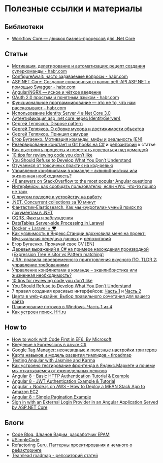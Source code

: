 # Полезные ссылки и материалы

## Библиотеки

- [Workflow Core — движок бизнес-процессов для .Net Core](https://github.com/avanpostid/workflow-core)

## Статьи

- [Мотивация, делегирование и автоматизация: рецепт создания суперкоманды - habr.com](https://habr.com/ru/company/oleg-bunin/blog/456512/)
- [ConfigureAwait: часто задаваемые вопросы - habr.com](https://habr.com/ru/post/482354/)
- [ASP.NET Core: Создание справочных страниц веб-API ASP.NET с помощью Swagger - habr.com](https://habr.com/ru/company/microsoft/blog/325872/)
- [Angular/NGRX — ясное и чёткое введение](https://medium.com/ngx/angular-ngrx-%D1%8F%D1%81%D0%BD%D0%BE%D0%B5-%D0%B8-%D1%87%D1%91%D1%82%D0%BA%D0%BE%D0%B5-%D0%B2%D0%B2%D0%B5%D0%B4%D0%B5%D0%BD%D0%B8%D0%B5-bdf1c97f44b2)
- [OAuth 2.0 простым и понятным языком - habr.com](https://habr.com/ru/company/mailru/blog/115163/)
- [Функциональное программирование — это не то, что нам рассказывают - habr.com](https://habr.com/ru/post/479238/)
- [Использование Identity Server 4 в Net Core 3.0](https://habr.com/ru/post/461433/)
- [Аутентификация asp .net core через IdentityServer4](https://habr.com/ru/post/426289/)
- [Сергей Тепляков. Dispose pattern](http://sergeyteplyakov.blogspot.com/2011/09/dispose-pattern.html)
- [Сергей Тепляков. О сборке мусора и достижимости объектов](http://sergeyteplyakov.blogspot.com/2013/08/blog-post_27.html)
- [Сергей Тепляков. Принцип самурая](http://sergeyteplyakov.blogspot.com/2011/09/blog-post_13.html)
- [Егор Бугаенко. Мотивация команды: мифы и реальность [EN]](https://www.yegor256.com/2015/03/02/team-morale-myths-and-reality.html)
- [Резервирование констант и Git hooks на C#](https://habr.com/ru/post/485218/) и [репозиторий](https://github.com/yakimovim/csharp-git-hooks) к статье
- [Как выстроить процессы и перестать издеваться над командой](https://habr.com/ru/post/473298/)
- [10 tips for reviewing code you don’t like](https://developers.redhat.com/blog/2019/07/08/10-tips-for-reviewing-code-you-dont-like/)
- [You Should Refuse to Develop What You Don’t Understand](https://www.fluentcpp.com/2019/07/09/you-should-refuse-to-develop-what-you-dont-understand/)
- [Отучаемся от токсичных практик на код-ревью](https://habr.com/ru/post/453968/)
- [Управление конфликтами в команде – эквилибристика или жизненная необходимость?](https://habr.com/ru/company/parallels/blog/461043/)
- [48 answers on StackOverflow to the most popular Angular questions](https://www.freecodecamp.org/news/48-answers-on-stack-overflow-to-the-most-popular-angular-questions-52f9eb430ab0/)
- [Интерфейсы: как сообщать пользователю, если «Упс, что-то пошло не так»](https://habr.com/ru/company/jugru/blog/353668/)
- [О другом подходе к устройству на работу](https://habr.com/ru/post/285362/)
- [.NET. Сoncurrent collections за 10 минут](https://habr.com/ru/post/473352/)
- [Фантастик-Elasticsearch. Как мы «укротили» умный поиск по документам в .NET](https://habr.com/ru/company/digdes/blog/351002/)
- [CQRS. Факты и заблуждения](https://habr.com/ru/post/347908/)
- [DataTables Server-side Processing in Laravel](https://shareurcodes.com/blog/laravel%20datatables%20server%20side%20processing)
- [Docker + Laravel = ❤](https://habr.com/ru/post/425101/)
- [Как уязвимость в Яндекс.Станции вдохновила меня на проект: Музыкальная передача данных](https://habr.com/ru/post/470293/) и [репозиторий](https://github.com/krupnikas/octave)
- [Егор Бугаенко. Прокачай свое CV [EN]](https://www.yegor256.com/2016/03/08/pimp-up-your-resume.html)
- [Деревья выражений в C# на примере нахождения производной (Expression Tree Visitor vs Pattern matching)](https://habr.com/ru/post/486972/)
- [JIRA: правила своевременного приготовления вкусного ПО. TLDR 2: управление требованиями](https://habr.com/ru/company/lanit/blog/486754/)
- [Управление конфликтами в команде – эквилибристика или жизненная необходимость?](https://habr.com/ru/company/parallels/blog/461043/)
- [10 tips for reviewing code you don’t like](https://developers.redhat.com/blog/2019/07/08/10-tips-for-reviewing-code-you-dont-like/)
- [You Should Refuse to Develop What You Don’t Understand](https://www.fluentcpp.com/2019/07/09/you-should-refuse-to-develop-what-you-dont-understand/)
- 7 правил создания красивых интерфейсов: [Часть 1](https://habr.com/ru/company/iloveip/blog/261857/) и [Часть 2](https://habr.com/ru/company/iloveip/blog/263061/)
- [Цвета в web-дизайне: Выбор правильного сочетания для вашего сайта](https://habr.com/ru/post/105250/)
- [Планирование потоков в Windows. Часть 1 из 4](https://habr.com/ru/company/clrium/blog/488260/)
- [Как устроен поиск. HH.ru](https://habr.com/ru/company/hh/blog/413261/)

## How to

- [How to work with Code First in EF6. By Microsoft](https://docs.microsoft.com/en-us/ef/ef6/modeling/code-first/migrations/teams)
- [Введение в Expressions в языке C#](https://sonyks2007.blogspot.com/2014/07/expressions-c.html)
- [Google Tag Manager: неочевидные и полезные настройки триггеров](https://habr.com/ru/company/netologyru/blog/475608/)
- [Карта навыков и модель развития тимлидов - tlroadmap](https://github.com/tlbootcamp/tlroadmap)
- [Testing Angular with Jasmine and Karma](https://scotch.io/tutorials/testing-angular-with-jasmine-and-karma-part-1)
- [Как устроено тестирование фронтенда в Яндекс.Маркете и почему мы отказываемся от еженедельных релизов](https://habr.com/ru/company/yandex/blog/478862/)
- [Angular 8 - Basic HTTP Authentication Tutorial & Example](https://jasonwatmore.com/post/2019/06/26/angular-8-basic-http-authentication-tutorial-example)
- [Angular 8 - JWT Authentication Example & Tutorial](https://jasonwatmore.com/post/2019/06/22/angular-8-jwt-authentication-example-tutorial)
- [Angular + Node.js on AWS - How to Deploy a MEAN Stack App to Amazon EC2](https://jasonwatmore.com/post/2019/12/02/angular-nodejs-on-aws-how-to-deploy-a-mean-stack-app-to-amazon-ec2)
- [Angular 8 - Simple Pagination Example](https://jasonwatmore.com/post/2019/06/18/angular-8-simple-pagination-example)
- [Sign in with an External Login Provider in an Angular Application Served by ASP.NET Core](https://www.blinkingcaret.com/2018/10/10/sign-in-with-an-external-login-provider-in-an-angular-application-served-by-asp-net-core/)

## Блоги

- [Code Blog. Шванов Вадим, разработчик EPAM](https://www.youtube.com/user/admshwan/videos)
- [#SimpleCode](https://www.youtube.com/user/admshwan/videos)
- [Refactoring Guru. Паттерны проектирования и немного о рефакторинге](https://refactoring.guru/ru)
- [Teamlead roadmap - репозиторий статей](https://github.com/tlbootcamp/tlroadmap)
